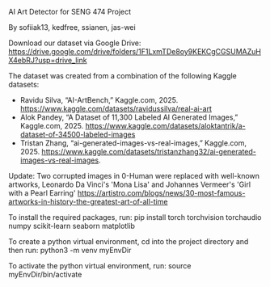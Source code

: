 AI Art Detector for SENG 474 Project

By sofiiak13, kedfree, ssianen, jas-wei

Download our dataset via Google Drive: [https://drive.google.com/drive/folders/1F1LxmTDe8oy9KEKCgCGSUMAZuHX4ebRJ?usp=drive_link ](https://drive.google.com/file/d/1f9Yp0hJyGDFi5U9SNUPQnnOuRdLL_auA/view?usp=sharing)

The dataset was created from a combination of the following Kaggle datasets:
- Ravidu Silva, “AI-ArtBench,” Kaggle.com, 2025. https://www.kaggle.com/datasets/ravidussilva/real-ai-art 
- Alok Pandey, “A Dataset of 11,300 Labeled AI Generated Images,” Kaggle.com, 2025. https://www.kaggle.com/datasets/aloktantrik/a-dataset-of-34500-labeled-images
- Tristan Zhang, “ai-generated-images-vs-real-images,” Kaggle.com, 2025. https://www.kaggle.com/datasets/tristanzhang32/ai-generated-images-vs-real-images.

Update: Two corrupted images in 0-Human were replaced with well-known artworks, Leonardo Da Vinci's 'Mona Lisa' and Johannes Vermeer's 'Girl with a Pearl Earring' https://artistro.com/blogs/news/30-most-famous-artworks-in-history-the-greatest-art-of-all-time

To install the required packages, run: pip install torch torchvision torchaudio numpy scikit-learn seaborn matplotlib 

To create a python virtual environment, cd into the project directory and then run: python3 -m venv myEnvDir

To activate the python virtual environment, run: source myEnvDir/bin/activate
